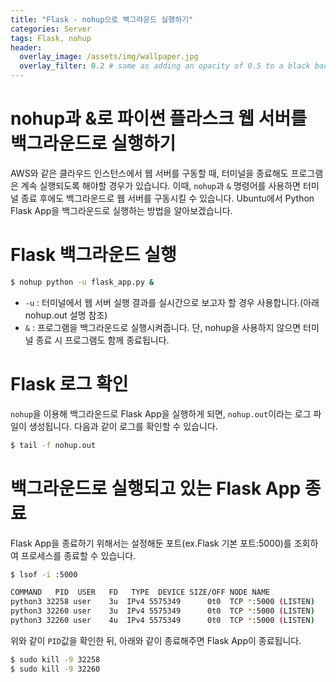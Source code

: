 ```yaml
---
title: "Flask - nohup으로 백그라운드 실행하기"
categories: Server
tags: Flask, nohup
header:
  overlay_image: /assets/img/wallpaper.jpg
  overlay_filter: 0.2 # same as adding an opacity of 0.5 to a black background
---
```


# nohup과 &로 파이썬 플라스크 웹 서버를 백그라운드로 실행하기

AWS와 같은 클라우드 인스턴스에서 웹 서버를 구동할 때, 터미널을 종료해도 프로그램은 계속 실행되도록 해야할 경우가 있습니다. 이때, `nohup`과 `&` 명령어를 사용하면 터미널 종료 후에도 백그라운드로 웹 서버를 구동시킬 수 있습니다. Ubuntu에서 Python Flask App을 백그라운드로 실행하는 방법을 알아보겠습니다.

# Flask 백그라운드 실행

```Bash
$ nohup python -u flask_app.py &
```

- `-u` : 터미널에서 웹 서버 실행 결과를 실시간으로 보고자 할 경우 사용합니다.(아래 nohup.out 설명 참조)  
- `&` : 프로그램을 백그라운드로 실행시켜줍니다. 단, nohup을 사용하지 않으면 터미널 종료 시 프로그램도 함께 종료됩니다.

# Flask 로그 확인

`nohup`을 이용해 백그라운드로 Flask App을 실행하게 되면, `nohup.out`이라는 로그 파일이 생성됩니다. 다음과 같이 로그를 확인할 수 있습니다.

```Bash
$ tail -f nohup.out
```

# 백그라운드로 실행되고 있는 Flask App 종료

Flask App을 종료하기 위해서는 설정해둔 포트(ex.Flask 기본 포트:5000)를 조회하여 프로세스를 종료할 수 있습니다.

```Bash
$ lsof -i :5000
```

```Bash
COMMAND   PID  USER   FD   TYPE  DEVICE SIZE/OFF NODE NAME
python3 32258 user    3u  IPv4 5575349      0t0  TCP *:5000 (LISTEN)
python3 32260 user    3u  IPv4 5575349      0t0  TCP *:5000 (LISTEN)
python3 32260 user    4u  IPv4 5575349      0t0  TCP *:5000 (LISTEN)
```

위와 같이 `PID`값을 확인한 뒤, 아래와 같이 종료해주면 Flask App이 종료됩니다.

```Bash
$ sudo kill -9 32258
$ sudo kill -9 32260
```
